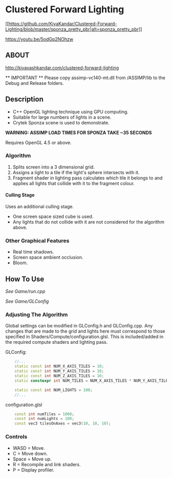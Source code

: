 # Clustered Forward Lighting

[[https://github.com/KiyaKandar/Clustered-Forward-Lighting/blob/master/sponza_pretty_pbr|alt=sponza_pretty_pbr]]

https://youtu.be/5odGp2NOhzw

## ABOUT
http://kiyavashkandar.com/clustered-forward-lighting

** IMPORTANT ** 
Please copy assimp-vc140-mt.dll from /ASSIMP/lib to the Debug and Release folders.

## Description
* C++ OpenGL lighting technique using GPU computing.
* Suitable for large numbers of lights in a scene.
* Crytek Sponza scene is used to demonstrate.

**WARNING: ASSIMP LOAD TIMES FOR SPONZA TAKE ~35 SECONDS**

Requires OpenGL 4.5 or above.

### Algorithm
1. Splits screen into a 3 dimensional grid.
2. Assigns a light to a tile if the light's sphere intersects with it.
3. Fragment shader in lighting pass calculates which tile it belongs to and applies all lights that collide with it to the fragment colour.

#### Culling Stage
Uses an additional culling stage.

* One screen space sized cube is used.
* Any lights that do not collide with it are not considered for the algorithm above.


### Other Graphical Features
* Real time shadows.
* Screen space ambient occlusion.
* Bloom.



## How To Use
*See Game/run.cpp*

*See Game/GLConfig*

### Adjusting The Algorithm
Global settings can be modified in GLConfig.h and GLConfig.cpp.
Any changes that are made to the grid and lights here must correspond to those specified in Shaders/Compute/configuration.glsl.
This is included/added in the required compute shaders and lighting pass.

GLConfig:
```cpp
	//...
	static const int NUM_X_AXIS_TILES = 10;
	static const int NUM_Y_AXIS_TILES = 10;
	static const int NUM_Z_AXIS_TILES = 10;
	static constexpr int NUM_TILES = NUM_X_AXIS_TILES * NUM_Y_AXIS_TILES * NUM_Z_AXIS_TILES;

	static const int NUM_LIGHTS = 100;
	//...
```

configuration.glsl
```cpp
	const int numTiles = 1000;
	const int numLights = 100;
	const vec3 tilesOnAxes = vec3(10, 10, 10);
```

### Controls

* WASD = Move.
* C = Move down.
* Space = Move up.
* R = Recompile and link shaders.
* P = Display profiler.
